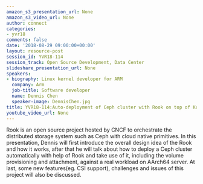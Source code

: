 ```yaml
---
amazon_s3_presentation_url: None
amazon_s3_video_url: None
author: connect
categories:
- yvr18
comments: false
date: '2018-08-29 09:00:00+00:00'
layout: resource-post
session_id: YVR18-114
session_track: Open Source Development, Data Center
slideshare_presentation_url: None
speakers:
- biography: Linux kernel developer for ARM
  company: Arm
  job-title: Software developer
  name: Dennis Chen
  speaker-image: DennisChen.jpg
title: YVR18-114:Auto-deployment of Ceph cluster with Rook on top of Kubernetes
youtube_video_url: None
---
```


Rook is an open source project hosted by CNCF to orchestrate the distributed storage system such as Ceph with cloud native primitives. In this presentation, Dennis will first introduce the overall design idea of the Rook and how it works, after that he will talk about how to deploy a Ceph cluster automatically with help of Rook and take use of it, including the volume provisioning and attachment, against a real workload on AArch64 server. At last, some new features(eg. CSI support), challenges and issues of this project will also be discussed.